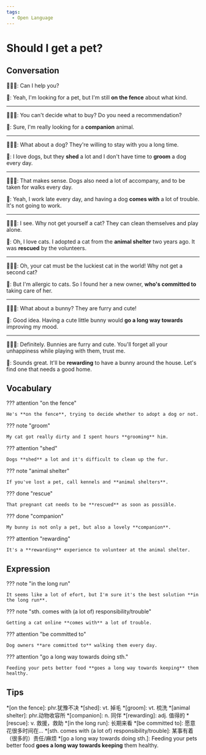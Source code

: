 ```yaml
---
tags:
  - Open Language
---
```

# Should I get a pet?

## Conversation

👨🏻‍💼: Can I help you?

👧: Yeah, I'm looking for a pet, but I'm still **on the fence** about what kind.

---

👨🏻‍💼: You can't decide what to buy? Do you need a recommendation?

👧: Sure, I'm really looking for a **companion** animal.

---

👨🏻‍💼: What about a dog? They're willing to stay with you a long time.

👧: I love dogs, but they **shed** a lot and I don't have time to **groom** a dog every day.

---

👨🏻‍💼: That makes sense. Dogs also need a lot of accompany, and to be taken for walks every day.

👧: Yeah, I work late every day, and having a dog **comes with** a lot of trouble. It's not going to work.

---

👨🏻‍💼: I see. Why not get yourself a cat? They can clean themselves and play alone.

👧: Oh, I love cats. I adopted a cat from the **animal shelter** two years ago. It was **rescued** by the volunteers.

---

👨🏻‍💼: Oh, your cat must be the luckiest cat in the world! Why not get a second cat?

👧: But I'm allergic to cats. So I found her a new owner, **who's committed to** taking care of her.

---

👨🏻‍💼: What about a bunny? They are furry and cute!

👧: Good idea. Having a cute little bunny would **go a long way towards** improving my mood.

---

👨🏻‍💼: Definitely. Bunnies are furry and cute. You'll forget all your unhappiness while playing with them, trust me.

👧: Sounds great. It'll be **rewarding** to have a bunny around the house. Let's find one that needs a good home.

## Vocabulary

??? attention "on the fence"

    He's **on the fence**, trying to decide whether to adopt a dog or not.

??? note "groom"

    My cat got really dirty and I spent hours **grooming** him.

??? attention "shed"

    Dogs **shed** a lot and it's difficult to clean up the fur.

??? note "animal shelter"

    If you've lost a pet, call kennels and **animal shelters**.

??? done "rescue"

    That pregnant cat needs to be **rescued** as soon as possible.

??? done "companion"

    My bunny is not only a pet, but also a lovely **companion**.

??? attention "rewarding"

    It's a **rewarding** experience to volunteer at the animal shelter.

## Expression

??? note "in the long run"

    It seems like a lot of efort, but I'm sure it's the best solution **in the long run**.

??? note "sth. comes with (a lot of) responsibility/trouble"

    Getting a cat online **comes with** a lot of trouble.

??? attention "be committed to"

    Dog owners **are committed to** walking them every day.

??? attention "go a long way towards doing sth."

    Feeding your pets better food **goes a long way towards keeping** them healthy.

## Tips

*[on the fence]: phr.犹豫不决
*[shed]: vt. 掉毛
*[groom]: vt. 梳洗
*[animal shelter]: phr.动物收容所
*[companion]: n. 同伴
*[rewarding]: adj. 值得的
*[rescue]: v. 救援，救助
*[in the long run]: 长期来看
*[be committed to]: 愿意花很多时间在...
*[sth. comes with (a lot of) responsibility/trouble]: 某事有着（很多的）责任/麻烦
*[go a long way towards doing sth.]: Feeding your pets better food **goes a long way towards keeping** them healthy.
